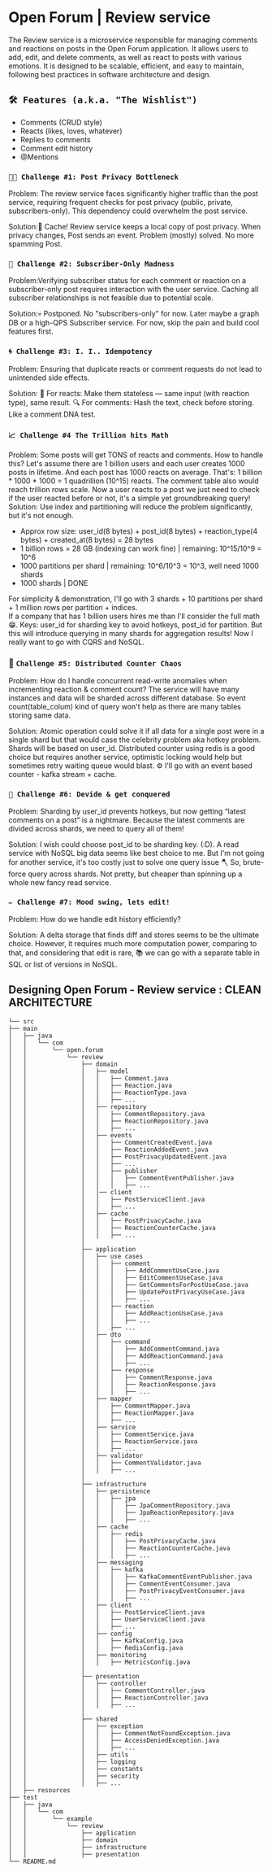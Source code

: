 # Open Forum | Review service
The Review service is a microservice responsible for managing comments and reactions on posts in the Open Forum application. It allows users to add, edit, and delete comments, as well as react to posts with various emotions.
It is designed to be scalable, efficient, and easy to maintain, following best practices in software architecture and design.

## `🛠 Features (a.k.a. "The Wishlist")`

- Comments (CRUD style)
- Reacts (likes, loves, whatever)
- Replies to comments
- Comment edit history
- @Mentions

### `😵‍💫 Challenge #1: Post Privacy Bottleneck`
Problem: The review service faces significantly higher traffic than the post service, requiring frequent checks for post privacy (public, private, subscribers-only). This dependency could overwhelm the post service.

Solution:🎉 Cache! Review service keeps a local copy of post privacy. When privacy changes, Post sends an event. Problem (mostly) solved. No more spamming Post.

### `🫣 Challenge #2: Subscriber-Only Madness`

Problem:Verifying subscriber status for each comment or reaction on a subscriber-only post requires interaction with the user service. Caching all subscriber relationships is not feasible due to potential scale.

Solution:💀 Postponed. No "subscribers-only" for now. Later maybe a graph DB or a high-QPS Subscriber service. For now, skip the pain and build cool features first.

### `🌀 Challenge #3: I. I.. Idempotency`

Problem: Ensuring that duplicate reacts or comment requests do not lead to unintended side effects.

Solution: 🔁 For reacts: Make them stateless — same input (with reaction type), same result.
🔍 For comments: Hash the text, check before storing. Like a comment DNA test.

### `📈 Challenge #4 The Trillion hits Math`
Problem: Some posts will get TONS of reacts and comments. How to handle this? Let's assume there are 1 billion users
and each user creates 1000 posts in lifetime. And each post has 1000 reacts on average. 
That's: 1 billion * 1000 * 1000 = 1 quadrillion (10^15) reacts. The comment table also would reach trillion rows scale. 
Now a user reacts to a post we just need to check if the user reacted before or not, it's a simple yet groundbreaking query!
Solution: Use index and partitioning will reduce the problem significantly, but it's not enough.
- Approx row size: user_id(8 bytes) + post_id(8 bytes) + reaction_type(4 bytes) + created_at(8 bytes) = 28 bytes
- 1 billion rows = 28 GB (indexing can work fine) | remaining: 10^15/10^9 = 10^6
- 1000 partitions per shard | remaining: 10^6/10^3 = 10^3, well need 1000 shards
- 1000 shards | DONE

For simplicity & demonstration, I'll go with 3 shards + 10 partitions per shard + 1 million rows per partition + indices.  
If a company that has 1 billion users hires me than I'll consider the full math 😁.
Keys: user_id for sharding key to avoid hotkeys, post_id for partition.
But this will introduce querying in many shards for aggregation results! Now I really want to go with CQRS and NoSQL. 

### 🔄 `Challenge #5: Distributed Counter Chaos`

Problem: How do I handle concurrent read-write anomalies when incrementing reaction & comment count? The service will have many instances and data will be sharded across different database. So event count(table_colum) kind of query won't help as there are many tables storing same data.

Solution: Atomic operation could solve it if all data for a single post were in a single shard but that would 
case the celebrity problem aka hotkey problem. Shards will be based on user_id. Distributed counter using redis 
is a good choice but requires another service, optimistic locking would help but sometimes retry waiting queue 
would blast. ⚙️ I'll go with an event based counter - kafka stream + cache.

### `🧩 Challenge #6: Devide & get conquered`

Problem: Sharding by user_id prevents hotkeys, but now getting “latest comments on a post” is a nightmare. 
Because the latest comments are divided across shards, we need to query all of them!

Solution: I wish could choose post_id to be sharding key. (:D). A read service with NoSQL big data seems like best choice to me. 
But I'm not going for another service, it's too costly just to solve one query issue
🪓 So, brute-force query across shards. Not pretty, but cheaper than spinning up a whole new fancy read service. 

### `✏️ Challenge #7: Mood swing, lets edit!`

Problem: How do we handle edit history efficiently?

Solution: A delta storage that finds diff and stores seems to be the ultimate choice. However, it 
requires much more computation power, comparing to that, and considering that edit is rare,
📚 we can go with a separate table in SQL or list of versions in NoSQL. 

## Designing Open Forum - Review service : CLEAN ARCHITECTURE
```
└── src
├── main
│   ├── java
│   │   └── com
│   │       └── open.forum
│   │           └── review
│   │               ├── domain
│   │               │   ├── model
│   │               │   │   ├── Comment.java
│   │               │   │   ├── Reaction.java
│   │               │   │   ├── ReactionType.java
│   │               │   │   ├── ...
│   │               │   ├── repository
│   │               │   │   ├── CommentRepository.java
│   │               │   │   ├── ReactionRepository.java
│   │               │   │   ├── ...
│   │               │   ├── events
│   │               │   │   ├── CommentCreatedEvent.java
│   │               │   │   ├── ReactionAddedEvent.java
│   │               │   │   ├── PostPrivacyUpdatedEvent.java
│   │               │   │   ├── ...
│   │               │   │   ├── publisher
│   │               │   │   │   ├── CommentEventPublisher.java
│   │               │   │   │   ├── ...
│   │               │   │── client
│   │               │   │   ├── PostServiceClient.java
│   │               │   │   ├── ...
│   │               │   ├── cache
│   │               │   │   ├── PostPrivacyCache.java
│   │               │   │   ├── ReactionCounterCache.java
│   │               │   │   ├── ...
│   │               │
│   │               ├── application
│   │               │   ├── use cases
│   │               │   │   ├── comment
│   │               │   │   │   ├── AddCommentUseCase.java
│   │               │   │   │   ├── EditCommentUseCase.java
│   │               │   │   │   ├── GetCommentsForPostUseCase.java
│   │               │   │   │   ├── UpdatePostPrivacyUseCase.java
│   │               │   │   │   ├── ...
│   │               │   │   ├── reaction
│   │               │   │   │   ├── AddReactionUseCase.java
│   │               │   │   │   ├── ...
│   │               │   │   ├── ...
│   │               │   ├── dto
│   │               │   │   ├── command
│   │               │   │   │   ├── AddCommentCommand.java
│   │               │   │   │   ├── AddReactionCommand.java
│   │               │   │   │   ├── ...
│   │               │   │   ├── response
│   │               │   │   │   ├── CommentResponse.java
│   │               │   │   │   ├── ReactionResponse.java
│   │               │   │   │   ├── ...
│   │               │   ├── mapper
│   │               │   │   ├── CommentMapper.java
│   │               │   │   ├── ReactionMapper.java
│   │               │   │   ├── ...
│   │               │   ├── service
│   │               │   │   ├── CommentService.java
│   │               │   │   ├── ReactionService.java
│   │               │   │   ├── ...
│   │               │   ├── validator
│   │               │   │   ├── CommentValidator.java
│   │               │   │   ├── ...
│   │               │  
│   │               ├── infrastructure
│   │               │   ├── persistence
│   │               │   │   ├── jpa
│   │               │   │   │   ├── JpaCommentRepository.java
│   │               │   │   │   ├── JpaReactionRepository.java
│   │               │   │   │   ├── ...
│   │               │   ├── cache
│   │               │   │   ├── redis
│   │               │   │   │   ├── PostPrivacyCache.java
│   │               │   │   │   ├── ReactionCounterCache.java
│   │               │   │   │   ├── ...
│   │               │   ├── messaging
│   │               │   │   ├── kafka
│   │               │   │   │   ├── KafkaCommentEventPublisher.java
│   │               │   │   │   ├── CommentEventConsumer.java
│   │               │   │   │   ├── PostPrivacyEventConsumer.java
│   │               │   │   │   ├── ...
│   │               │   ├── client
│   │               │   │   ├── PostServiceClient.java
│   │               │   │   ├── UserServiceClient.java
│   │               │   │   ├── ...
│   │               │   ├── config
│   │               │   │   ├── KafkaConfig.java
│   │               │   │   ├── RedisConfig.java
│   │               │   ├── monitoring
│   │               │   │   ├── MetricsConfig.java
│   │               │
│   │               ├── presentation
│   │               │   ├── controller
│   │               │   │   ├── CommentController.java
│   │               │   │   ├── ReactionController.java
│   │               │   │   ├── ...
│   │               │
│   │               ├── shared
│   │               │   ├── exception
│   │               │   │   ├── CommentNotFoundException.java
│   │               │   │   ├── AccessDeniedException.java
│   │               │   │   ├── ...
│   │               │   ├── utils
│   │               │   ├── logging
│   │               │   ├── constants
│   │               │   ├── security
│   │               │   ├── ...
│   ├── resources
├── test
│   ├── java
│   │   └── com
│   │       └── example
│   │           └── review
│   │               ├── application
│   │               ├── domain
│   │               ├── infrastructure
│   │               ├── presentation
└── README.md
```